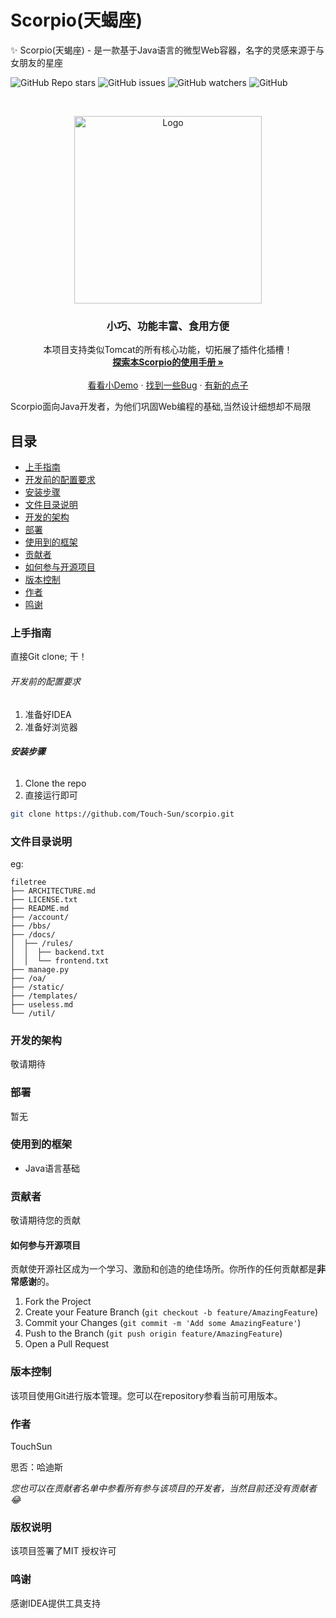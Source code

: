 # Scorpio(天蝎座)

✨ Scorpio(天蝎座) - 是一款基于Java语言的微型Web容器，名字的灵感来源于与女朋友的星座

<!-- PROJECT SHIELDS -->

![GitHub Repo stars](https://img.shields.io/github/stars/Touch-Sun/scorpio)
![GitHub issues](https://img.shields.io/github/issues/Touch-Sun/scorpio)
![GitHub watchers](https://img.shields.io/github/watchers/Touch-Sun/scorpio)
![GitHub](https://img.shields.io/github/license/Touch-Sun/scorpio)

<!-- PROJECT LOGO -->
<br />

<p align="center">
  <a href="https://github.com/Touch-Sun/scorpio">
    <img src="https://s1.328888.xyz/2022/06/19/0O7RC.png" alt="Logo" width="300" height="300">
  </a>

  <h3 align="center">小巧、功能丰富、食用方便</h3>
  <p align="center">
    本项目支持类似Tomcat的所有核心功能，切拓展了插件化插槽！
    <br />
    <a href=""><strong>探索本Scorpio的使用手册 »</strong></a>
    <br />
    <br />
    <a href="">看看小Demo</a>
    ·
    <a href="">找到一些Bug</a>
    ·
    <a href="">有新的点子</a>
  </p>

</p>


 Scorpio面向Java开发者，为他们巩固Web编程的基础,当然设计细想却不局限
 
## 目录

- [上手指南](#上手指南)
- [开发前的配置要求](#开发前的配置要求)
- [安装步骤](#安装步骤)
- [文件目录说明](#文件目录说明)
- [开发的架构](#开发的架构)
- [部署](#部署)
- [使用到的框架](#使用到的框架)
- [贡献者](#贡献者)
- [如何参与开源项目](#如何参与开源项目)
- [版本控制](#版本控制)
- [作者](#作者)
- [鸣谢](#鸣谢)

### 上手指南

直接Git clone; 干！



###### 开发前的配置要求

1. 准备好IDEA
2. 准备好浏览器

###### **安装步骤**

1. Clone the repo
2. 直接运行即可

```sh
git clone https://github.com/Touch-Sun/scorpio.git
```

### 文件目录说明
eg:

```
filetree 
├── ARCHITECTURE.md
├── LICENSE.txt
├── README.md
├── /account/
├── /bbs/
├── /docs/
│  ├── /rules/
│  │  ├── backend.txt
│  │  └── frontend.txt
├── manage.py
├── /oa/
├── /static/
├── /templates/
├── useless.md
└── /util/

```





### 开发的架构 

敬请期待

### 部署

暂无

### 使用到的框架

- Java语言基础

### 贡献者

敬请期待您的贡献

#### 如何参与开源项目

贡献使开源社区成为一个学习、激励和创造的绝佳场所。你所作的任何贡献都是**非常感谢**的。


1. Fork the Project
2. Create your Feature Branch (`git checkout -b feature/AmazingFeature`)
3. Commit your Changes (`git commit -m 'Add some AmazingFeature'`)
4. Push to the Branch (`git push origin feature/AmazingFeature`)
5. Open a Pull Request



### 版本控制

该项目使用Git进行版本管理。您可以在repository参看当前可用版本。

### 作者

TouchSun

思否：哈迪斯   

 *您也可以在贡献者名单中参看所有参与该项目的开发者，当然目前还没有贡献者😂*

### 版权说明

该项目签署了MIT 授权许可

### 鸣谢

感谢IDEA提供工具支持
